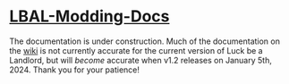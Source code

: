 # [LBAL-Modding-Docs](https://github.com/TrampolineTales/LBAL-Modding-Docs/wiki)

The documentation is under construction. Much of the documentation on the [wiki](https://github.com/TrampolineTales/LBAL-Modding-Docs/wiki) is not currently accurate for the current version of Luck be a Landlord, but will _become_ accurate when v1.2 releases on January 5th, 2024. Thank you for your patience!
